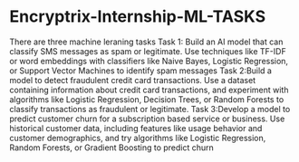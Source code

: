# Encryptrix-Internship-ML-TASKS
There are three machine leraning tasks
Task 1: Build an AI model that can classify SMS messages as spam or legitimate. Use techniques like TF-IDF or word embeddings with
classifiers like Naive Bayes, Logistic Regression, or Support Vector Machines to identify spam messages
Task 2:Build a model to detect fraudulent credit card transactions. Use a dataset containing information about credit card transactions, and
experiment with algorithms like Logistic Regression, Decision Trees, or Random Forests to classify transactions as fraudulent or legitimate.
Task 3:Develop a model to predict customer churn for a subscription based service or business. Use historical customer data, including features like
usage behavior and customer demographics, and try algorithms like Logistic Regression, Random Forests, or Gradient Boosting to predict churn
